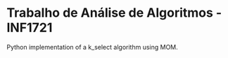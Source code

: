 # Trabalho de Análise de Algoritmos - INF1721 

Python implementation of a k_select algorithm using MOM.
